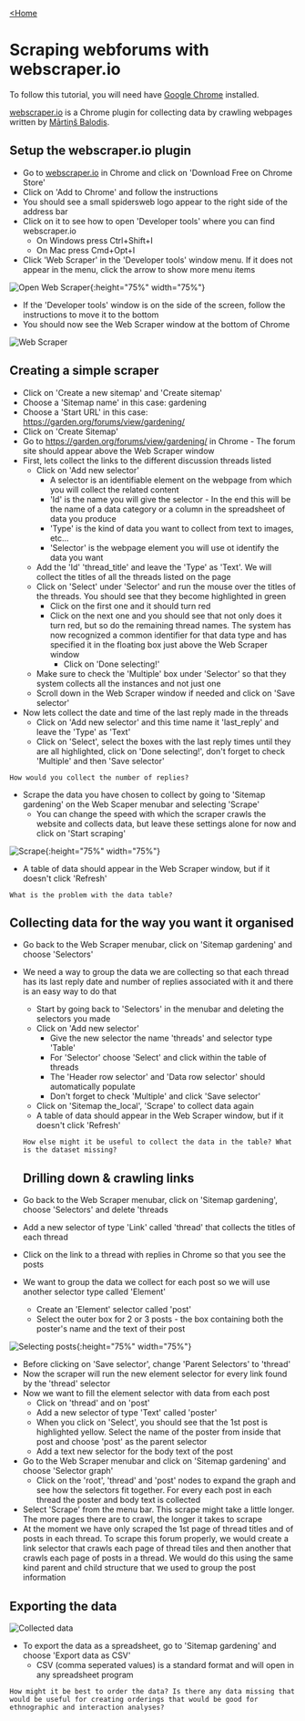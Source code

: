[<Home](https://rocketboytom.github.io/TEfL/)

# Scraping webforums with webscraper.io

To follow this tutorial, you will need have [Google Chrome](https://www.google.com/chrome/) installed.

[webscraper.io](https://www.webscraper.io) is a Chrome plugin for collecting data by crawling webpages written by [Mārtiņš Balodis](https://github.com/martinsbalodis).

## Setup the webscraper.io plugin

- Go to [webscraper.io](https://www.webscraper.io) in Chrome and click on 'Download Free on Chrome Store'
- Click on 'Add to Chrome' and follow the instructions
- You should see a small spidersweb logo appear to the right side of the address bar
- Click on it to see how to open 'Developer tools' where you can find webscraper.io
  - On Windows press Ctrl+Shift+I
  - On Mac press Cmd+Opt+I
- Click 'Web Scraper' in the 'Developer tools' window menu. If it does not appear in the menu, click the arrow to show more menu items

![Open Web Scraper](https://github.com/rocketboytom/TEfL/blob/master/open_webscraper.png?raw=true){:height="75%" width="75%"}

- If the 'Developer tools' window is on the side of the screen, follow the instructions to move it to the bottom
- You should now see the Web Scraper window at the bottom of Chrome

![Web Scraper](https://github.com/rocketboytom/TEfL/blob/master/webscraper_window.png?raw=true)

## Creating a simple scraper

- Click on 'Create a new sitemap' and 'Create sitemap'
- Choose a 'Sitemap name' in this case: gardening
- Choose a 'Start URL' in this case: https://garden.org/forums/view/gardening/
- Click on 'Create Sitemap'
- Go to https://garden.org/forums/view/gardening/ in Chrome - The forum site should appear above the Web Scraper window
- First, lets collect the links to the different discussion threads listed
  - Click on 'Add new selector'
    - A selector is an identifiable element on the webpage from which you will collect the related content
    - 'Id' is the name you will give the selector - In the end this will be the name of a data category or a column in the spreadsheet of data you produce
    - 'Type' is the kind of data you want to collect from text to images, etc...
    - 'Selector' is the webpage element you will use ot identify the data you want
  - Add the 'Id' 'thread_title' and leave the 'Type' as 'Text'. We will collect the titles of all the threads listed on the page
  - Click on 'Select' under 'Selector' and run the mouse over the titles of the threads. You should see that they become highlighted in green
    - Click on the first one and it should turn red
    - Click on the next one and you should see that not only does it turn red, but so do the remaining thread names. The system has now recognized a common identifier for that data type and has specified it in the floating box just above the Web Scraper window
      - Click on 'Done selecting!'
  - Make sure to check the 'Multiple' box under 'Selector' so that they system collects all the instances and not just one
  - Scroll down in the Web Scraper window if needed and click on 'Save selector'
- Now lets collect the date and time of the last reply made in the threads
  - Click on 'Add new selector' and this time name it 'last_reply' and leave the 'Type' as 'Text'
  - Click on 'Select', select the boxes with the last reply times until they are all highlighted, click on 'Done selecting!', don't forget to check 'Multiple' and then 'Save selector'

```How would you collect the number of replies?```

- Scrape the data you have chosen to collect by going to 'Sitemap gardening' on the Web Scaper menubar and selecting 'Scrape'
  - You can change the speed with which the scraper crawls the website and collects data, but leave these settings alone for now and click on 'Start scraping'

![Scrape](https://github.com/rocketboytom/TEfL/blob/master/webscraper_scraping.png?raw=true){:height="75%" width="75%"}

- A table of data should appear in the Web Scraper window, but if it doesn't click 'Refresh'

```What is the problem with the data table?```

## Collecting data for the way you want it organised

- Go back to the Web Scraper menubar, click on 'Sitemap gardening' and choose 'Selectors'
- We need a way to group the data we are collecting so that each thread has its last reply date and number of replies associated with it and there is an easy way to do that
  - Start by going back to 'Selectors' in the menubar and deleting the selectors you made
  - Click on 'Add new selector'
    - Give the new selector the name 'threads' and selector type 'Table'
    - For 'Selector' choose 'Select' and click within the table of threads
    - The 'Header row selector' and 'Data row selector' should automatically populate
    - Don't forget to check 'Multiple' and click 'Save selector'
  - Click on 'Sitemap the_local', 'Scrape' to collect data again
  - A table of data should appear in the Web Scraper window, but if it doesn't click 'Refresh'
  
  ```How else might it be useful to collect the data in the table? What is the dataset missing?```
  
  ## Drilling down & crawling links
  
- Go back to the Web Scraper menubar, click on 'Sitemap gardening', choose 'Selectors' and delete 'threads
- Add a new selector of type 'Link' called 'thread' that collects the titles of each thread
- Click on the link to a thread with replies in Chrome so that you see the posts
- We want to group the data we collect for each post so we will use another selector type called 'Element'
  - Create an 'Element' selector called 'post'
  - Select the outer box for 2 or 3 posts - the box containing both the poster's name and the text of their post
  
![Selecting posts](https://github.com/rocketboytom/TEfL/blob/master/webscraper_post.png?raw=true){:height="75%" width="75%"}
  
  - Before clicking on 'Save selector', change 'Parent Selectors' to 'thread'
  - Now the scraper will run the new element selector for every link found by the 'thread' selector
- Now we want to fill the element selector with data from each post
  - Click on 'thread' and on 'post'
  - Add a new selector of type 'Text' called 'poster'
  - When you click on 'Select', you should see that the 1st post is highlighted yellow. Select the name of the poster from inside that post and choose 'post' as the parent selector
  - Add a text new selector for the body text of the post
- Go to the Web Scraper menubar and click on 'Sitemap gardening' and choose 'Selector graph'
  - Click on the 'root', 'thread' and 'post' nodes to expand the graph and see how the selectors fit together. For every each post in each thread the poster and body text is collected
- Select 'Scrape' from the menu bar. This scrape might take a little longer. The more pages there are to crawl, the longer it takes to scrape
- At the moment we have only scraped the 1st page of thread titles and of posts in each thread. To scrape this forum properly, we would create a link selector that crawls each page of thread tiles and then another that crawls each page of posts in a thread. We would do this using the same kind parent and child structure that we used to group the post information

## Exporting the data

![Collected data](https://github.com/rocketboytom/TEfL/blob/master/webscraper_data.png?raw=true)

- To export the data as a spreadsheet, go to 'Sitemap gardening' and choose 'Export data as CSV'
  - CSV (comma seperated values) is a standard format and will open in any spreadsheet program

```How might it be best to order the data? Is there any data missing that would be useful for creating orderings that would be good for ethnographic and interaction analyses?```
